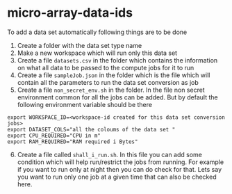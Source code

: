 # micro-array-data-ids
To add a data set automatically following things are to be done
1. Create a folder with the data set type name
2. Make a new workspace which will run only this data set
3. Create a file `datasets.csv` in the folder which contains the information on what all data to be passed to the compute jobs for it to run
4. Create a file `sampleJob.json` in the folder which is the file which will contain all the parameters to run the data set conversion as job
5. Create a file `non_secret_env.sh` in the folder. In the file non secret environment common for all the jobs can be added. But by default the following environment variable should be there
```
export WORKSPACE_ID=<workspace-id created for this data set conversion jobs>
export DATASET_COLS="all the coloums of the data set "
export CPU_REQUIRED="CPU in m"
export RAM_REQUIRED="RAM required i Bytes"
```
6. Create a file called `shall_i_run.sh`. In this file you can add some condition which will help run/restrict the jobs from running. For example if you want to run only at night then you can do check for that. Lets say you want to run only one job at a given time that can also be checked here.
